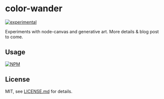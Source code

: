 # color-wander

[![experimental](http://badges.github.io/stability-badges/dist/experimental.svg)](http://github.com/badges/stability-badges)

Experiments with node-canvas and generative art. More details & blog post to come.

## Usage

[![NPM](https://nodei.co/npm/color-wander.png)](https://www.npmjs.com/package/color-wander)

## License

MIT, see [LICENSE.md](http://github.com/mattdesl/color-wander/blob/master/LICENSE.md) for details.
